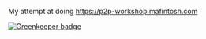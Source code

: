 My attempt at doing https://p2p-workshop.mafintosh.com


[![Greenkeeper badge](https://badges.greenkeeper.io/tnguyen14/p2p-workshop.svg)](https://greenkeeper.io/)